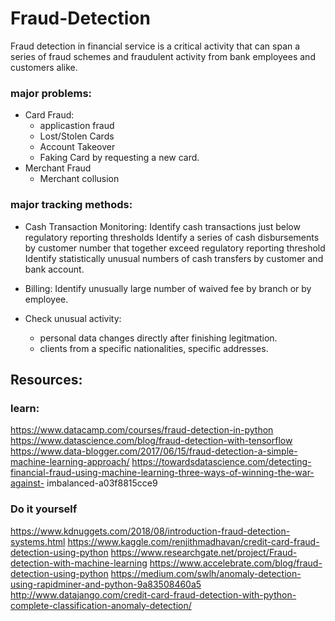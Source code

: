 # Fraud-Detection

Fraud detection in financial service is a critical activity that can span a series of fraud schemes and fraudulent activity from bank employees and customers alike.

### major problems:

* Card Fraud:
    * applicastion fraud
    * Lost/Stolen Cards
    * Account Takeover
    * Faking Card by requesting a new card.
* Merchant Fraud
    * Merchant collusion



### major tracking methods:

* Cash Transaction Monitoring:
Identify cash transactions just below regulatory reporting thresholds
Identify a series of cash disbursements by customer number that together exceed regulatory reporting threshold Identify statistically unusual numbers of cash transfers by customer and bank account.

* Billing:
Identify unusually large number of waived fee by branch or by employee.

* Check unusual activity: 
  * personal data changes directly after finishing legitmation. 
  * clients from a specific nationalities, specific addresses. 
  
## Resources: 

### learn: 
https://www.datacamp.com/courses/fraud-detection-in-python
https://www.datascience.com/blog/fraud-detection-with-tensorflow
https://www.data-blogger.com/2017/06/15/fraud-detection-a-simple-machine-learning-approach/
https://towardsdatascience.com/detecting-financial-fraud-using-machine-learning-three-ways-of-winning-the-war-against-    imbalanced-a03f8815cce9
    

### Do it yourself
https://www.kdnuggets.com/2018/08/introduction-fraud-detection-systems.html
https://www.kaggle.com/renjithmadhavan/credit-card-fraud-detection-using-python
https://www.researchgate.net/project/Fraud-detection-with-machine-learning
https://www.accelebrate.com/blog/fraud-detection-using-python
https://medium.com/swlh/anomaly-detection-using-rapidminer-and-python-9a83508460a5
http://www.datajango.com/credit-card-fraud-detection-with-python-complete-classification-anomaly-detection/

  
